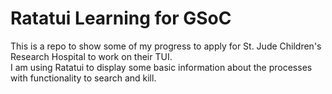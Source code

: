 # Ratatui Learning for GSoC

This is a repo to show some of my progress to apply for St. Jude Children's Research Hospital to work on their TUI.\
I am using Ratatui to display some basic information about the processes with functionality to search and kill.
